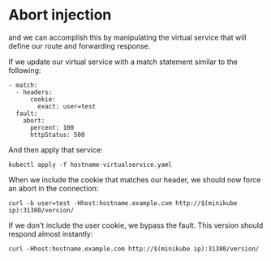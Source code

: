 # Abort injection

and we can accomplish this by manipulating the virtual service that will define our
route and forwarding response.

If we update our virtual service with a match statement similar to the following:
```
- match:
  - headers:
      cookie:
        exact: user=test
  fault:
    abort:
      percent: 100
      httpStatus: 500
```
And then apply that service:
```
kubectl apply -f hostname-virtualservice.yaml
```

When we include the cookie that matches our header, we should now force an abort in the connection:
```
curl -b user=test -Hhost:hostname.example.com http://$(minikube ip):31380/version/
```

If we don't include the user cookie, we bypass the fault.  This version should respond almost instantly:
```
curl -Hhost:hostname.example.com http://$(minikube ip):31380/version/
```
